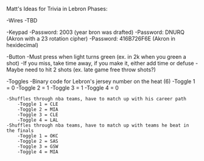 Matt's Ideas for Trivia in Lebron Phases:


-Wires
    -TBD

-Keypad
    -Password: 2003 (year bron was drafted)
    -Password: DNURQ (Akron with a 23 rotation cipher)
    -Password: 416B726F6E (Akron in hexidecimal) 

-Button
    -Must press when light turns green (ex. in 2k when you green a shot)
        -If you miss, take time away, if you make it, either add time or defuse
            -Maybe need to hit 2 shots (ex. late game free throw shots?)

-Toggles
    -Binary code for Lebron's jersey number on the heat (6)
        -Toggle 1 = 0
        -Toggle 2 = 1
        -Toggle 3 = 1
        -Toggle 4 = 0

    -Shuffles through nba teams, have to match up with his career path
        -Toggle 1 = CLE
        -Toggle 2 = MIA
        -Toggle 3 = CLE
        -Toggle 4 = LAL
    -Shuffles through nba teams, have to match up with teams he beat in the finals
        -Toggle 1 = OKC
        -Toggle 2 = SAS
        -Toggle 3 = GSW
        -Toggle 4 = MIA
    